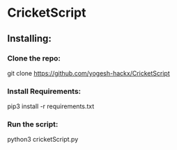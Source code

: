 # CricketScript

## Installing:

### Clone the repo:
git clone https://github.com/yogesh-hackx/CricketScript

### Install Requirements:
pip3 install -r requirements.txt

### Run the script:
python3 cricketScript.py